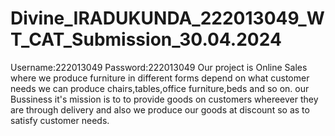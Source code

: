 # Divine_IRADUKUNDA_222013049_WT_CAT_Submission_30.04.2024
Username:222013049
Password:222013049
Our project is Online Sales where we produce furniture in different forms depend on what customer needs 
we can produce chairs,tables,office furniture,beds and so on.
our Bussiness it's mission is to to provide goods on customers whereever they are through delivery
and also we produce our goods at discount so as to satisfy customer needs.


